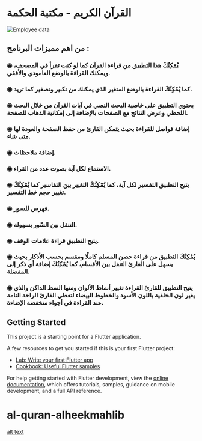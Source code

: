 
# القرآن الكريم - مكتبة الحكمة


![Employee data](/repository/assets/employee.png?raw=true "Employee Data title")
## من اهم مميزات البرنامج :
### ◉ يُمَكِنُكَ هذا التطبيق من قراءة القرآن كما لو كنت تقرأ في المصحف، ويمكنك القراءة بالوضع العامودي والأفقي.
### ◉ كما يُمْكِنُكَ القراءة بالوضع المتغير الذي يمكنك من تكبير وتصغير كما تريد.
### ◉ يحتوي التطبيق على خاصية البحث النصي في آيات القرآن من خلال البحث اللحظي وعرض النتائج مع الصفحات بالإضافة إلى إمكانية الذهاب للصفحة.
### ◉ إضافة فواصل للقراءة بحيث يتمكن القارئ من حفظ الصفحة والعودة لها متى شاء.
### ◉ إضافة ملاحظات.
### ◉ الاستماع لكل آية بصوت عدد من القراء.
### ◉ يتيح التطبيق التفسير لكل آية، كما يُمْكِنُكَ التغيير بين التفاسير كما يُمْكِنُكَ تغيير حجم خط التفسير.
### ◉ فهرس للسور.
### ◉ التنقل بين السّور بسهولة.
### ◉ يتيح التطبيق قراءة علامات الوقف.
### ◉ يُمْكِنُكَ التطبيق من قراءة حصن المسلم كاملًا ومقسم بحسب الأذكار بحيث يسهل على القارئ التنقل بين الأقسام، كما يُمْكِنُكَ إضافة أي ذكر إلى المفضلة.
### ◉ يتيح التطبيق للقارئ القراءة تغيير أنماط الألوان ومنها النمط الداكن والذي يغير لون الخلفية باللون الأسود والخطوط البيضاء لتعطي القارئ الراحة التامة عند القراءة في أجواء منخفضة الإضاءة.

## Getting Started

This project is a starting point for a Flutter application.

A few resources to get you started if this is your first Flutter project:

- [Lab: Write your first Flutter app](https://docs.flutter.dev/get-started/codelab)
- [Cookbook: Useful Flutter samples](https://docs.flutter.dev/cookbook)

For help getting started with Flutter development, view the
[online documentation](https://docs.flutter.dev/), which offers tutorials,
samples, guidance on mobile development, and a full API reference.
# al-quran-alheekmahlib

[alt text](https://github.com/)
